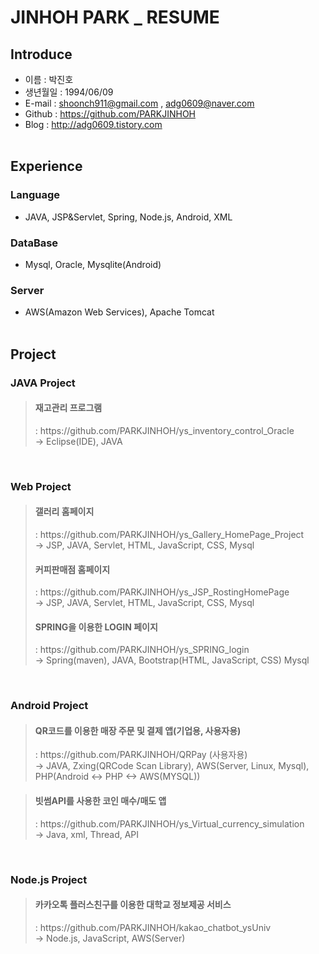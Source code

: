 # JINHOH PARK _ RESUME

## Introduce
- 이름 : 박진호
- 생년월일 : 1994/06/09
- E-mail : shoonch911@gmail.com , adg0609@naver.com
- Github : https://github.com/PARKJINHOH
- Blog : http://adg0609.tistory.com
<br><br>

## Experience
### Language
- JAVA, JSP&Servlet, Spring, Node.js, Android, XML
### DataBase
- Mysql, Oracle, Mysqlite(Android)
### Server
- AWS(Amazon Web Services), Apache Tomcat 
<br><br>

## Project
### JAVA Project
> <h4>재고관리 프로그램</h4> : https://github.com/PARKJINHOH/ys_inventory_control_Oracle <br>
> -> Eclipse(IDE), JAVA <br>
<br>

### Web Project
> <h4>갤러리 홈페이지</h4> : https://github.com/PARKJINHOH/ys_Gallery_HomePage_Project <br>
> -> JSP, JAVA, Servlet, HTML, JavaScript, CSS, Mysql <br>
> <h4>커피판매점 홈페이지</h4> : https://github.com/PARKJINHOH/ys_JSP_RostingHomePage <br>
> -> JSP, JAVA, Servlet, HTML, JavaScript, CSS, Mysql<br>
> <h4>SPRING을 이용한 LOGIN 페이지</h4> : https://github.com/PARKJINHOH/ys_SPRING_login <br>
> -> Spring(maven), JAVA, Bootstrap(HTML, JavaScript, CSS) Mysql<br>
<br>


### Android Project
> <h4>QR코드를 이용한 매장 주문 및 결제 앱(기업용, 사용자용)</h4> : https://github.com/PARKJINHOH/QRPay (사용자용) <br>
> -> JAVA, Zxing(QRCode Scan Library), AWS(Server, Linux, Mysql), PHP(Android <-> PHP <-> AWS(MYSQL)) <br>

> <h4>빗썸API를 사용한 코인 매수/매도 앱</h4> : https://github.com/PARKJINHOH/ys_Virtual_currency_simulation <br>
> -> Java, xml, Thread, API <br>
<br>

### Node.js Project 
> <h4>카카오톡 플러스친구를 이용한 대학교 정보제공 서비스</h4> : https://github.com/PARKJINHOH/kakao_chatbot_ysUniv <br>
> -> Node.js, JavaScript, AWS(Server) <br>
<br> 

